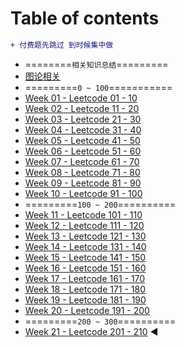 <!--
 * @Description: Catalogue
 * @Versions: 
 * @Author: Vernon Cui
 * @Github: https://github.com/vernon97
 * @Date: 2020-11-20 19:46:01
 * @LastEditors: Vernon Cui
 * @LastEditTime: 2021-01-08 16:55:32
 * @FilePath: /.leetcode/Users/vernon/Leetcode-notes/README.md
-->
# Table of contents

```diff
+ 付费题先跳过 到时候集中做 
```
* ========`相关知识总结`=========
* [图论相关](图论.md)
* =========`0 ~ 100`===========
* [Week 01 - Leetcode 01 - 10](week01.md)
* [Week 02 - Leetcode 11 - 20](week02.md)
* [Week 03 - Leetcode 21 - 30](week03.md)
* [Week 04 - Leetcode 31 - 40](week04.md)
* [Week 05 - Leetcode 41 - 50](week05.md)
* [Week 06 - Leetcode 51 - 60](week06.md) 
* [Week 07 - Leetcode 61 - 70](week07.md)
* [Week 08 - Leetcode 71 - 80](week08.md)
* [Week 09 - Leetcode 81 - 90](week09.md)
* [Week 10 - Leetcode 91 - 100](week10.md)
* =========`100 ~ 200`==========
* [Week 11 - Leetcode 101 - 110](week11.md)
* [Week 12 - Leetcode 111 - 120](week12.md)
* [Week 13 - Leetcode 121 - 130](week13.md) 
* [Week 14 - Leetcode 131 - 140](week14.md)
* [Week 15 - Leetcode 141 - 150](week15.md) 
* [Week 16 - Leetcode 151 - 160](week16.md)
* [Week 17 - Leetcode 161 - 170](week17.md)
* [Week 18 - Leetcode 171 - 180](week18.md)
* [Week 19 - Leetcode 181 - 190](week19.md)
* [Week 20 - Leetcode 191 - 200](week20.md) 
* =========`200 ~ 300`==========
* [Week 21 - Leetcode 201 - 210](week21.md) ◀️ 